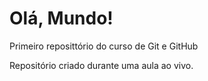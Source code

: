 # Olá, Mundo!
 Primeiro reposittório do curso de Git e GitHub

 Repositório criado durante uma aula ao vivo.
